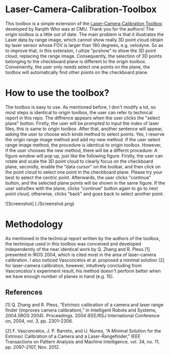 
# Laser-Camera-Calibration-Toolbox
This toolbox is a simple extension of the [Laser-Camera Calibration Toolbox] developed by Ranjith Who was at CMU. Thank you for the authors!
The origin toolbox is a little out of date. The main problem is that it illustrates the Laser data by range image, which cannot show really 3D point cloud obtain by laser sensor whose FOV is larger than 180 degrees, e.g. velodyne. So as to improve that, in this extension, I ultize "pcshow" to show the 3D point cloud, replacing the range image. Consequently, the selection of 3D points belonging to the checkboard plane is different to the origin toolbox. Conveniently, the user only needs select one points on the plane, the toolbox will automatically find other points on the checkboard plane.

# How to use the toolbox?
The toolbox is easy to use. As mentioned before, I don't modify a lot, so most steps is identical to origin toolbox, the user can refer to technical report in this repo. The diffrence appears when the user clicks the "select plane" button. Firstly, the user will be prompted to input the index of laser files, this is same to origin toolbox. After that, another sentence will appear, asking the user to choose wich kinds method to select points. Yes, I reserve the origin range image method and add my new method. If the user select range image method, the procedure is identical to origin toolbox. However, if the user chooses the new method, there will be a differnt procedure: A figure window will pop up, just like the following figure. Firstly, the user can rotate and scale the 3D point cloud to clearly focus on the checkboard plane, secondly, enable the "data cursor" on the toolbar, and then click on the point cloud to select one point in the checkboard plane. Please try your best to select the centric point. Afterwards, the user clicks "continue" button, and the selected plane points will be shown in the same figure. If the user satisifies with the plane, clicks "continue" button again to go to next point cloud, otherwise, clicks "back" and goes back to select another point. 

![Screenshot] (./Screenshot.png)

# Methodology
As mentioned in the technical report written by the authors of the toolbox, the technique used in this toolbox was conceived and developed independently of the near identical work by Q. Zhang and R. Pless [1] presented in IROS 2004, which is cited most in the area of laser-camera calibration. I also noticed Vasconcelos et al. proposed a minimal solution [2] for laser-camera calibration, however, intuitively concluding from Vasconcelos's experiment result, his method doesn't perform better when we have enough number of planes in hand (e.g. 15).

[Laser-Camera Calibration Toolbox]: http://www.cs.cmu.edu/~ranjith/lcct.html


## References   

[1] Q. Zhang and R. Pless, “Extrinsic calibration of a camera and laser range finder (improves camera calibration),” in Intelligent Robots and Systems, 2004.(IROS 2004). Proceedings. 2004 IEEE/RSJ International Conference on, 2004, vol. 3, pp. 2301–2306.

[2] F. Vasconcelos, J. P. Barreto, and U. Nunes, “A Minimal Solution for the Extrinsic Calibration of a Camera and a Laser-Rangefinder,” IEEE Transactions on Pattern Analysis and Machine Intelligence, vol. 34, no. 11, pp. 2097–2107, Nov. 2012.


